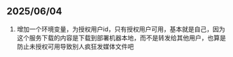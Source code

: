 ## 2025/06/04

1. 增加一个环境变量，为授权用户id，只有授权用户可用，基本就是自己，因为这个服务下载的内容是下载到部署机器本地，而不是转发给其他用户，也算是防止未授权可用导致别人疯狂发媒体文件吧
